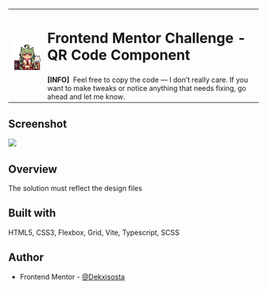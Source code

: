 <table>
  <tr>
    <td rowspan="2"><img src="azur-lane-akashi.gif" width="180"></img></td>
    <td colspan="5"><h1> Frontend Mentor Challenge - QR Code Component </h1></td>
  </tr>
  <tr>
    <td colspan="5">
      <b>[INFO]</b>
      &nbspFeel free to copy the code — I don’t really care. If you want to make tweaks or notice anything that needs fixing, go ahead and let me know.
    </td>
  </tr>
</table>

## Screenshot
![](./final-output.png)

## Overview
The solution must reflect the design files

## Built with
HTML5, CSS3, Flexbox, Grid, Vite, Typescript, SCSS

## Author
- Frontend Mentor - [@Dekxisosta](https://www.frontendmentor.io/profile/Dekxisosta)
